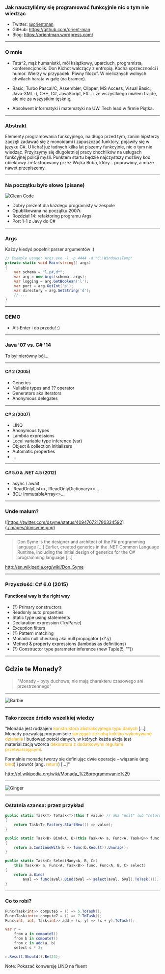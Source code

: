 ﻿### Jak nauczyliśmy się programować funkcyjnie nic o tym nie wiedząc

- Twitter: [@orientman](https://twitter.com/orientman)
- GitHub: https://github.com/orient-man
- Blog: https://orientman.wordpress.com/

---

### O mnie

- Tata^2, mąż humanistki, mól książkowy, uparciuch, programista, konferencjoholik.  Don Kichot walczący z entropią. Kocha sprzeczności i humor. Wierzy w przypadek. Piwny filozof. W nielicznych wolnych chwilach harata w gałę (na bramce).

- Basic, Turbo Pascal/C, Assembler, Clipper, MS Access, Visual Basic, Java-XML :), C++, C#, JavaScript, F#...  i ze wszystkiego miałem frajdę, ale nie za wszystkim tęsknię.

- Absolwent informatyki i matematyki na UW. Tech lead w firmie Piątka.

---

### Abstrakt

Elementy programowania funkcyjnego, na długo przed tym, zanim hipsterzy zaczęli zadawać się z monoidami i zapuszczać funktory, pojawiły się w języku C#. U licha! już ładnych kilka lat piszemy funkcyjnie, nic o tym nie wiedząc. Przyjrzymy się długoletniej pracy chochlików na usługach funkcyjnej policji myśli. Punktem startu będzie najczystszy możliwy kod obiektowy zrefaktorowany przez Wujka Boba, który… poprawimy, a może nawet przepiszemy.

***

### Na początku było słowo (pisane)

<!-- .slide: data-background="./images/book.jpg" style="padding: 20px; display: block; background: rgba(0, 0, 0, 0.4);" -->

<!-- .element: class="fragment" -->
![Clean Code](./images/clean_code.jpg)

 - Dobry prezent dla każdego programisty w zespole
 - Opublikowana na początku 2007r.
 - Rozdział 14: refaktoring programu Args
 - Port 1-1 z Javy do C#

***

### Args

Każdy kiedyś popełnił parser argumentów :)

```cs
// Example usage: Args.exe -l -p 4444 -d "C:\Windows\Temp"
private static void Main(string[] args)
{
    var schema = "l,p#,d*";
    var arg = new Args(schema, args);
    var logging = arg.GetBoolean('l');
    var port = arg.GetInt('p');
    var directory = arg.GetString('d');
    // ...
}
```

---

### DEMO

 - Alt-Enter i do przodu! :)

***

### Java '07 vs. C# '14

To był nierówny bój...

---
#### C# 2 (2005)

 - Generics
 - Nullable types and ?? operator
 - Generators aka iterators
 - Anonymous delegates

---

#### C# 3 (2007)

 - LINQ
 - Anonymous types
 - Lambda expressions
 - Local variable type inference (var)
 - Object &amp; collection initializers
 - Automatic properties
 - ...

---

#### C# 5.0 &amp; .NET 4.5 (2012)

 - async / await
 - IReadOnlyList<>, IReadOnlyDictionary<>...
 - BCL: ImmutableArray<>...

***

### Unde malum?

![https://twitter.com/dsyme/status/409476721780334592](./images/donsyme.png)

---

> Don Syme is the designer and architect of the F# programming language [...] Earlier, created generics in the .NET Common Language Runtime, including the initial design of generics for the C# programming language [...]

http://en.wikipedia.org/wiki/Don_Syme

***

<!-- .slide: data-background="./images/fp-way-bg.jpg" style="padding: 20px; display: block; background: rgba(0, 0, 0, 0.4);" -->

### Przyszłość: C# 6.0 (2015)
#### Functional way is the right way

 - (?) Primary constructors
 - Readonly auto properties
 - Static type using statements
 - Declaration expression (TryParse)
 - Exception filters
 - (?) Pattern matching
 - Monadic null checking aka null propagator (x?.y)
 - Method &amp; property expressions (lambdas as definitions)
 - (?) Constructor type parameter inference (new Tuple(5, ""))

***

<!-- .slide: data-background="./images/skull.png" style="top: -50px !important;" -->
## Gdzie te Monady?

> "Monady – byty duchowe; nie mają charakteru czasowego ani przestrzennego"

---

<!-- .slide: style="top: -100px !important;" -->
![Barbie](./images/barbie_monad.png)

---

### Tako rzecze źródło wszelkiej wiedzy

"Monada jest rodzajem <font color="#fa0">konstruktora abstrakcyjnego typu danych</font> [...] Monady pozwalają programiście <font color="#fa0">sprzęgać ze sobą kolejno wykonywane działania</font> i budować potoki danych, w których każda akcja jest materializacją wzorca <font color="#fa0">dekoratora z dodatkowymi regułami przetwarzającymi</font>.

Formalnie monadę tworzy się definiując dwie operacje – wiązanie (ang. <font color="#fa0">bind</font>) i powrót (ang. <font color="#fa0">return</font>) [...]"

http://pl.wikipedia.org/wiki/Monada_%28programowanie%29

---

<!-- .slide: data-transition="convex" -->
![Ginger](./images/ginger.jpeg)

---

### Ostatnia szansa: przez przykład
```csharp
public static Task<T> ToTask<T>(this T value) // aka "unit" lub "return"
{
    return Task<T>.Factory.StartNew(() => value);
}

public static Task<B> Bind<A, B>(this Task<A> a, Func<A, Task<B>> func)
{
    return a.ContinueWith(b => func(b.Result)).Unwrap();
}

public static Task<C> SelectMany<A, B, C>(
    this Task<A> a, Func<A, Task<B>> func, Func<A, B, C> select)
{
    return a.Bind(
        aval => func(aval).Bind(bval => select(aval, bval).ToTask()));
}
```

---

### Co to robi?

```csharp
Func<Task<int>> compute5 = () => 5.ToTask();
Func<Task<int>> compute7 = () => 7.ToTask();
Func<int, int, Task<int>> add = (x, y) => (x + y).ToTask();

var r =
    from a in compute5()
    from b in compute7()
    from c in add(a, b)
    select c * 2;

r.Result.Should().Be(24);
```

Note: Pokazać konwersję LINQ na fluent

